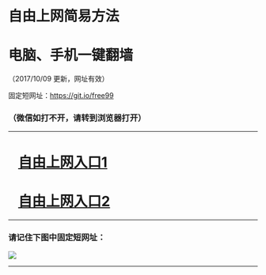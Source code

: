 ﻿# 自由上网简易方法

# 电脑、手机一键翻墙

（2017/10/09 更新，网址有效）

固定短网址：https://git.io/free99

### （微信如打不开，请转到浏览器打开）


***





# &nbsp;&nbsp; <a href="http://ft113049332.fwq-tz-1001.info/fwqtz01.html?t=100900124432 " target="_blank">自由上网入口1</a>
# &nbsp;&nbsp; <a href="http://ft173018730.fwq-tz-1002.info/fwqtz02.html?t=10090014995 " target="_blank">自由上网入口2</a>
***

### 请记住下图中固定短网址：

<img src="https://s3-us-west-2.amazonaws.com/fwq-1001/yjfq-20170905okok.png" /> 


***

